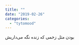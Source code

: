 ```yaml
---
title: ""
date: "2019-02-26"
categories: 
  - "tytomood"
---
```


‏بودن مثل زخمی که زنده نگه می‌داریش
